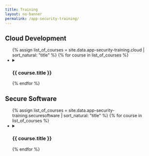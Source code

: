 ```yaml
---
title: Training
layout: no-banner
permalink: /app-security-training/
---
```


## Cloud Development

<p>
	<ul class="list-unstyled">
	{% assign list_of_courses = site.data.app-security-training.cloud | sort_natural: "title" %}
	{% for course in list_of_courses %}
	  <li>
	  <details>
		<summary>
		  <h3 id="{{ course.title | slugify }}">{{ course.title }}</h3>
		</summary>
		{{ course.details }}
	  </details>
	  </li>
	{% endfor %}
	</ul>
</p>

## Secure Software

<p>
	<ul class="list-unstyled">
	{% assign list_of_courses = site.data.app-security-training.securesoftware | sort_natural: "title" %}
	{% for course in list_of_courses %}
	  <li>
	  <details>
		<summary>
		  <h3 id="{{ course.title | slugify }}">{{ course.title }}</h3>
		</summary>
		{{ course.details }}
	  </details>
	  </li>
	{% endfor %}
	</ul>
</p>
